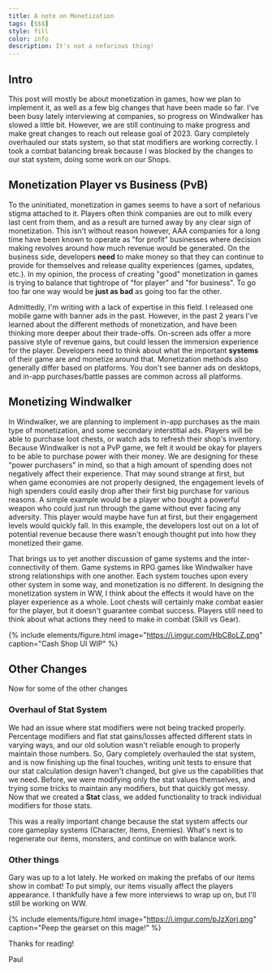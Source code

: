```yaml
---
title: A note on Monetization
tags: [$$$]
style: fill
color: info
description: It's not a nefarious thing!
---
```


## Intro

This post will mostly be about monetization in games, how we plan to implement it, as well as a few big changes that have been made so far. I've been busy lately interviewing at companies, so progress on Windwalker has slowed a little bit. However, we are still continuing to make progress and make great changes to reach out release goal of 2023. Gary completely overhauled our stats system, so that stat modifiers are working correctly. I took a combat balancing break because I was blocked by the changes to our stat system, doing some work on our Shops.


## Monetization Player vs Business (PvB)
To the uninitiated, monetization in games seems to have a sort of nefarious stigma attached to it. Players often think companies are out to milk every last cent from them, and as a result are turned away by any clear sign of monetization. This isn't without reason however, AAA companies for a long time have been known to operate as "for profit" businesses where decision making revolves around how much revenue would be generated. On the business side, developers **need** to make money so that they can continue to provide for themselves and release quality experiences (games, updates, etc.). In my opinion, the process of creating "good" monetization in games is trying to balance that tightrope of "for player" and "for business". To go too far one way would be **just as bad** as going too far the other.


Admittedly, I'm writing with a lack of expertise in this field. I released one mobile game with banner ads in the past. However, in the past 2 years I've learned about the different methods of monetization, and have been thinking more deeper about their trade-offs. On-screen ads offer a more passive style of revenue gains, but could lessen the immersion experience for the player. Developers need to think about what the important **systems** of their game are and monetize around that. Monetization methods also generally differ based on platforms. You don't see banner ads on desktops, and in-app purchases/battle passes are common across all platforms.

## Monetizing Windwalker
In Windwalker, we are planning to implement in-app purchases as the main type of monetization, and some secondary interstitial ads. Players will be able to purchase loot chests, or watch ads to refresh their shop's inventory. Because Windwalker is not a PvP game, we felt it would be okay for players to be able to purchase power with their money. We are designing for these "power purchasers" in mind, so that a high amount of spending does not negatively affect their experience. That may sound strange at first, but when game economies are not properly designed, the engagement levels of high spenders could easily drop after their first big purchase for various reasons. A simple example would be a player who bought a powerful weapon who could just run through the game without ever facing any adversity. This player would maybe have fun at first, but their engagement levels would quickly fall. In this example, the developers lost out on a lot of potential revenue because there wasn't enough thought put into how they monetized their game. 


That brings us to yet another discussion of game systems and the inter-connectivity of them. Game systems in RPG games like Windwalker have strong relationships with one another. Each system touches upon every other system in some way, and monetization is no different. In designing the monetization system in WW, I think about the effects it would have on the player experience as a whole. Loot chests will certainly make combat easier for the player, but it doesn't guarantee combat success. Players still need to think about what actions they need to make in combat (Skill vs Gear). 


{% include elements/figure.html image="https://i.imgur.com/HbC8oLZ.png" caption="Cash Shop UI WIP" %}

## Other Changes

Now for some of the other changes

### Overhaul of Stat System
We had an issue where stat modifiers were not being tracked properly. Percentage modifiers and flat stat gains/losses affected different stats in varying ways, and our old solution wasn't reliable enough to properly maintain those numbers. So, Gary completely overhauled the stat system, and is now finishing up the final touches, writing unit tests to ensure that our stat calculation design haven't changed, but give us the capabilities that we need. Before, we were modifying only the stat values themselves, and trying some tricks to maintain any modifiers, but that quickly got messy. Now that we created a **Stat** class, we added functionality to track individual modifiers for those stats.

This was a really important change because the stat system affects our core gameplay systems (Character, Items, Enemies). What's next is to regenerate our items, monsters, and continue on with balance work. 

### Other things
Gary was up to a lot lately. He worked on making the prefabs of our items show in combat! To put simply, our items visually affect the players appearance. I thankfully have a few more interviews to wrap up on, but I'll still be working on WW. 


{% include elements/figure.html image="https://i.imgur.com/pJzXorj.png" caption="Peep the gearset on this mage!" %}



Thanks for reading!

Paul


